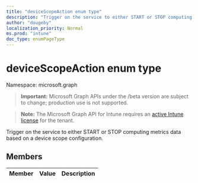 ```yaml
---
title: "deviceScopeAction enum type"
description: "Trigger on the service to either START or STOP computing metrics data based on a device scope configuration."
author: "dougeby"
localization_priority: Normal
ms.prod: "intune"
doc_type: enumPageType
---
```


# deviceScopeAction enum type

Namespace: microsoft.graph

> **Important:** Microsoft Graph APIs under the /beta version are subject to change; production use is not supported.

> **Note:** The Microsoft Graph API for Intune requires an [active Intune license](https://go.microsoft.com/fwlink/?linkid=839381) for the tenant.

Trigger on the service to either START or STOP computing metrics data based on a device scope configuration.

## Members
|Member|Value|Description|
|:---|:---|:---|




